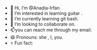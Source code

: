 - 👋 Hi, I’m @Anadia-Irfan
- 👀 I’m interested in learning guitar .
- 🌱 I’m currently learning git bash.
- 💞️ I’m looking to collaborate on. 
- 📫you can reach me through my email.
- 😄 Pronouns: she , I, you.
- ⚡ Fun fact:

<!---
Anadia-Irfan/Anadia-Irfan is a ✨ special ✨ repository because its `README.md` (this file) appears on your GitHub profile.
You can click the Preview link to take a look at your changes.
--->
